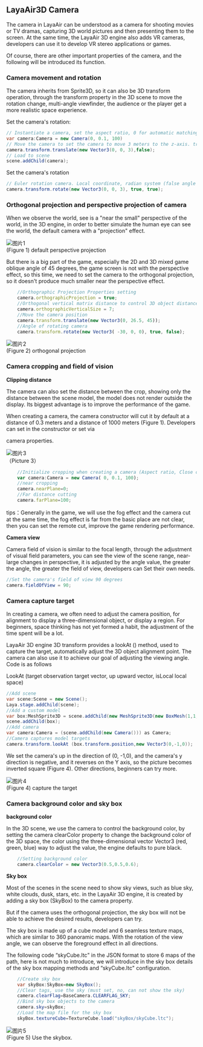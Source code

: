 ## LayaAir3D Camera

The camera in LayaAir can be understood as a camera for shooting movies or TV dramas, capturing 3D world pictures and then presenting them to the screen. At the same time, the LayaAir 3D engine also adds VR cameras, developers can use it to develop VR stereo applications or games.

Of course, there are other important properties of the camera, and the following will be introduced its function.

### Camera movement and rotation

The camera inherits from Sprite3D, so it can also be 3D transform operation, through the transform property in the 3D scene to move the rotation change, multi-angle viewfinder, the audience or the player get a more realistic space experience.

Set the camera's rotation:

```java
// Instantiate a camera, set the aspect ratio, 0 for automatic matching. 0.1 recently seen distance, 100 farthest seen distance.
var camera:Camera = new Camera(0, 0.1, 100)
// Move the camera to set the camera to move 3 meters to the z-axis. true represents the local coordinates, false is the relative world coordinates. 
camera.transform.translate(new Vector3(0, 0, 3),false);
// Load to scene
scene.addChild(camera);
```
Set the camera's rotation

```java
// Euler rotation camera. Local coordinate, radian system (false angle system).
camera.transform.rotate(new Vector3(0, 0, 3), true, true);
```



### Orthogonal projection and perspective projection of camera

When we observe the world, see is a "near the small" perspective of the world, in the 3D engine, in order to better simulate the human eye can see the world, the default camera with a "projection" effect.

![图片1](img/1.png)<br> (Figure 1) default perspective projection

But there is a big part of the game, especially the 2D and 3D mixed game oblique angle of 45 degrees, the game screen is not with the perspective effect, so this time, we need to set the camera to the orthogonal projection, so it doesn't produce much smaller near the perspective effect.

```javascript
	//Orthographic Projection Properties setting
	camera.orthographicProjection = true;
	//Orthogonal vertical matrix distance to control 3D object distance and display size
	camera.orthographicVerticalSize = 7;
	//Move the camera position
	camera.transform.translate(new Vector3(0, 26.5, 45));
	//Angle of rotating camera
	camera.transform.rotate(new Vector3( -30, 0, 0), true, false);
```

![图片2](img/2.png)<br> (Figure 2) orthogonal projection



### Camera cropping and field of vision

**Clipping distance**

The camera can also set the distance between the crop, showing only the distance between the scene model, the model does not render outside the display. Its biggest advantage is to improve the performance of the game.

When creating a camera, the camera constructor will cut it by default at a distance of 0.3 meters and a distance of 1000 meters (Figure 1). Developers can set in the constructor or set via 

camera properties.


![图片3](img/3.png)<br>（Picture 3）

```javascript
	//Initialize cropping when creating a camera (Aspect ratio, Close crop, Long crop)
	var camera:Camera = new Camera( 0, 0.1, 100);
	//near cropping
	camera.nearPlane=0;
	//Far distance cutting
	camera.farPlane=100;
```

tips：Generally in the game, we will use the fog effect and the camera cut at the same time, the fog effect is far from the basic place are not clear, then you can set the remote cut, improve the game rendering performance.

**Camera view**

Camera field of vision is similar to the focal length, through the adjustment of visual field parameters, you can see the view of the scene range, near-large changes in perspective, it is adjusted by the angle value, the greater the angle, the greater the field of view, developers can Set their own needs.

  ```java
//Set the camera's field of view 90 degrees
camera.fieldOfView = 90;
  ```



### Camera capture target

In creating a camera, we often need to adjust the camera position, for alignment to display a three-dimensional object, or display a region. For beginners, space thinking has not yet formed a habit, the adjustment of the time spent will be a lot.

LayaAir 3D engine 3D transform provides a lookAt () method, used to capture the target, automatically adjust the 3D object alignment point. The camera can also use it to achieve our goal of adjusting the viewing angle. Code is as follows

LookAt (target observation target vector, up upward vector, isLocal local space)

```java
//Add scene
var scene:Scene = new Scene();
Laya.stage.addChild(scene);
//Add a custom model
var box:MeshSprite3D = scene.addChild(new MeshSprite3D(new BoxMesh(1,1,1))) as MeshSprite3D;
scene.addChild(box);
//Add camera
var camera:Camera = (scene.addChild(new Camera())) as Camera;
//Camera captures model targets
camera.transform.lookAt	(box.transform.position,new Vector3(0,-1,0));
```
We set the camera's up in the direction of (0, -1,0), and the camera's y direction is negative, and it reverses on the Y axis, so the picture becomes inverted square (Figure 4). Other directions, beginners can try more.

![图片4](img/4.png)<br> (Figure 4) capture the target




### Camera background color and sky box

**background color**

In the 3D scene, we use the camera to control the background color, by setting the camera clearColor property to change the background color of the 3D space, the color using the three-dimensional vector Vector3 (red, green, blue) way to adjust the value, the engine defaults to pure black.

```java
	//Setting background color
	camera.clearColor = new Vector3(0.5,0.5,0.6);
```

**Sky box**

Most of the scenes in the scene need to show sky views, such as blue sky, white clouds, dusk, stars, etc. in the LayaAir 3D engine, it is created by adding a sky box (SkyBox) to the camera property.

But if the camera uses the orthogonal projection, the sky box will not be able to achieve the desired results, developers can try.

The sky box is made up of a cube model and 6 seamless texture maps, which are similar to 360 panoramic maps. With the rotation of the view angle, we can observe the foreground effect in all directions.

The following code “skyCube.ltc" in the JSON format to store 6 maps of the path, here is not much to introduce, we will introduce in the sky box details of the sky box mapping methods and “skyCube.ltc" configuration.

```java
	//Create sky box
	var skyBox:SkyBox=new SkyBox();
	//Clear tags, use the sky (must set, no, can not show the sky)
	camera.clearFlag=BaseCamera.CLEARFLAG_SKY;
	//Bind sky box objects to the camera
	camera.sky=skyBox;
	//Load the map file for the sky box
	skyBox.textureCube=TextureCube.load("skyBox/skyCube.ltc");
```

![图片5](img/5.png)<br>(Figure 5) Use the skybox.





